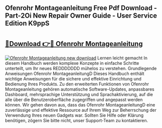 ## Ofenrohr Montageanleitung Free Pdf Download - Part-2Oi New Repair Owner Guide - User Service Edition K9ppS

# <h2><a href="http://df8arte.blite.top/?on=Ofenrohr+Montageanleitung">🔗Download 👉🔴 Ofenrohr Montageanleitung</a></h2>

[![Ofenrohr Montageanleitung new download](https://i.imgur.com/lujVjoI.png)](http://df8arte.blite.top/?on=Ofenrohr+Montageanleitung)
Lernen leicht gemacht In diesem Handbuch werden komplexe Konzepte in einfache Schritte unterteilt, um Ihr neues REDDDDDDD mühelos zu verstehen. Grundlegende Anweisungen Ofenrohr MontageanleitungD Dieses Handbuch enthält wichtige Anweisungen für die sichere und effektive Einrichtung und Bedienung Ihres Produkts. Zu den erweiterten Funktionen von Ofenrohr Montageanleitung gehören automatische Software-Updates, anpassbares Dashboard, mehrsprachige Unterstützung und Sprachaktivierung, auf die alle über die Benutzeroberfläche zugegriffen und angepasst werden können. Wir gehen davon aus, dass das Ofenrohr MontageanleitungD eine zuverlässige und effektive Ressource auf Ihrem Weg zur Beherrschung der Verwendung Ihres neuen Gadgets war. Sollten Sie Hilfe oder Klärung benötigen, zögern Sie bitte nicht, unser Support-Team zu kontaktieren.
